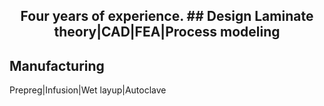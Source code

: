 <h2 style="text-align: center;"> Four years of experience. 
## Design
Laminate theory|CAD|FEA|Process modeling

## Manufacturing
Prepreg|Infusion|Wet layup|Autoclave
